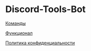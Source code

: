 # Discord-Tools-Bot
[Команды](https://github.com/Yarovich/Discord-Tools-Bot/blob/main/Commands.md#команды-dtb-42)

[Функционал](https://github.com/Yarovich/Discord-Tools-Bot/blob/main/Functional.md#функционал-dtb)

[Политика конфиденциальности](https://github.com/Yarovich/Discord-Tools-Bot/blob/main/PrivacyPolicy.md#политика-конфиденциальности-dtb)
